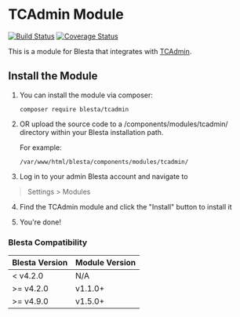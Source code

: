 # TCAdmin Module

[![Build Status](https://travis-ci.org/blesta/module-tcadmin.svg?branch=master)](https://travis-ci.org/blesta/module-tcadmin) [![Coverage Status](https://coveralls.io/repos/github/blesta/module-tcadmin/badge.svg?branch=master)](https://coveralls.io/github/blesta/module-tcadmin?branch=master)

This is a module for Blesta that integrates with [TCAdmin](https://www.teamspeak.com/en/).

## Install the Module

1. You can install the module via composer:

    ```
    composer require blesta/tcadmin
    ```

2. OR upload the source code to a /components/modules/tcadmin/ directory within
your Blesta installation path.

    For example:

    ```
    /var/www/html/blesta/components/modules/tcadmin/
    ```

3. Log in to your admin Blesta account and navigate to
> Settings > Modules

4. Find the TCAdmin module and click the "Install" button to install it

5. You're done!

### Blesta Compatibility

|Blesta Version|Module Version|
|--------------|--------------|
|< v4.2.0|N/A|
|>= v4.2.0|v1.1.0+|
|>= v4.9.0|v1.5.0+|
